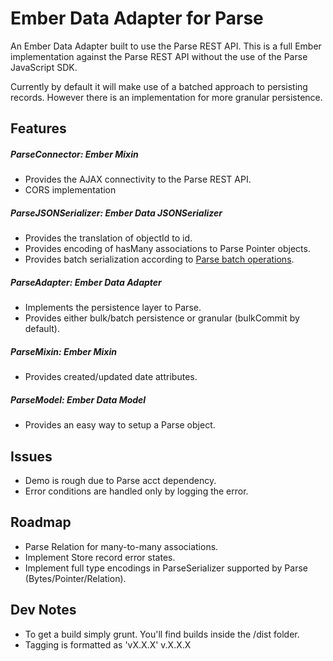 Ember Data Adapter for Parse
===================

An Ember Data Adapter built to use the Parse REST API. This is a full Ember implementation against the Parse REST API without the use
of the Parse JavaScript SDK.

Currently by default it will make use of a batched approach to persisting records. However
there is an implementation for more granular persistence.

Features
--------

##### ParseConnector: Ember Mixin
  * Provides the AJAX connectivity to the Parse REST API.
  * CORS implementation

##### ParseJSONSerializer: Ember Data JSONSerializer
  * Provides the translation of objectId to id.
  * Provides encoding of hasMany associations to Parse Pointer objects.
  * Provides batch serialization according to [Parse batch operations](https://parse.com/docs/rest#objects-batch).

##### ParseAdapter: Ember Data Adapter
  * Implements the persistence layer to Parse.
  * Provides either bulk/batch persistence or granular (bulkCommit by default).

##### ParseMixin: Ember Mixin
  * Provides created/updated date attributes.

##### ParseModel: Ember Data Model
  * Provides an easy way to setup a Parse object.

Issues
------

* Demo is rough due to Parse acct dependency.
* Error conditions are handled only by logging the error.

Roadmap
-------

* Parse Relation for many-to-many associations.
* Implement Store record error states.
* Implement full type encodings in ParseSerializer supported by Parse (Bytes/Pointer/Relation).

Dev Notes
---------
* To get a build simply grunt. You'll find builds inside the /dist folder.
* Tagging is formatted as 'vX.X.X' v.X.X.X